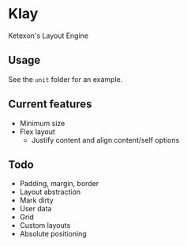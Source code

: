 # Klay

Ketexon's Layout Engine

## Usage

See the `unit` folder for an example.

## Current features

- Minimum size
- Flex layout
  - Justify content and align content/self options

## Todo

- Padding, margin, border
- Layout abstraction
- Mark dirty
- User data
- Grid
- Custom layouts
- Absolute positioning